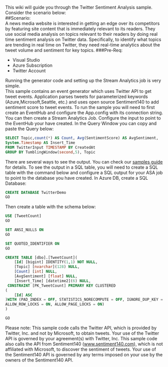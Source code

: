 This wiki will guide you through the Twitter Sentiment Analysis sample. Consider the scenario below:  
##Scenario:  
A news media website is interested in getting an edge over its competitors by featuring site content that is immediately relevant to its readers. They use social media analysis on topics relevant to their readers by doing real time sentiment analysis on Twitter data. Specifically, to identify what topics are trending in real time on Twitter, they need real-time analytics about the tweet volume and sentiment for key topics.
###Pre-Req:
* Visual Studio
* Azure Subscription
* Twitter Account

Running the generator code and setting up the Stream Analytics job is very simple.  
This sample contains an event generator which uses Twitter API to get tweet events. Application parses tweets for parameterized keywords (Azure,Microsoft,Seattle, etc.) and uses open source Sentiment140 to add sentiment score to tweet events. To run the sample you will need to first create an EventHub and configure the App.config with its connection string.  
You can then create a Stream Analytics Job. Configure the input to point to the EventHub your have created. In the Query Window you can copy and paste the Query below:  
``` SQL
SELECT Topic,count(*) AS Count, Avg(SentimentScore) AS AvgSentiment, 
System.Timestamp AS Insert_Time
FROM TwitterInput TIMESTAMP BY CreatedAt
GROUP BY TumblingWindow(second,5), Topic
```
There are several ways to see the output. You can check our [samples guide](https://azure.microsoft.com/en-us/documentation/articles/stream-analytics-twitter-sentiment-analysis-trends/) for details. To see the output in a SQL table, you will need to create a SQL table with the command below and configure a SQL output for your ASA job to point to the database you have created.
In Azure DB, create a SQL Database:  
``` SQL
CREATE DATABASE TwitterDemo
GO
```

Then create a table with the schema below:  

``` SQL
USE [TweetCount]
GO

SET ANSI_NULLS ON
GO

SET QUOTED_IDENTIFIER ON
GO

CREATE TABLE [dbo].[TweetCount](
	[Id] [bigint] IDENTITY(1,1) NOT NULL,
	[Topic] [nvarchar](128) NULL,
	[Count] [int] NULL,
	[AvgSentiment] [float] NULL,
	[Insert_Time] [datetime2](6) NULL,
 CONSTRAINT [PK_TweetCount] PRIMARY KEY CLUSTERED 
(
	[Id] ASC
)WITH (PAD_INDEX = OFF, STATISTICS_NORECOMPUTE = OFF, IGNORE_DUP_KEY = OFF, 
ALLOW_ROW_LOCKS = ON, ALLOW_PAGE_LOCKS = ON)
)

GO
```

Please note: This sample code calls the Twitter API, which is provided by Twitter, Inc. and not by Microsoft, to obtain tweets. Your use of the Twitter API is governed by your agreement(s) with Twitter, Inc.  This sample code also calls the API from Sentiment140 (www.sentiment140.com), which is not affiliated with Microsoft, to discover the sentiment of tweets. Your use of the Sentiment140 API is governed by any terms imposed on your use by the owners of the Sentiment140 API.
